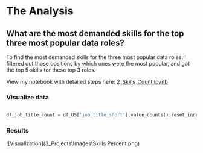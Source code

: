 # The Analysis

## What are the most demanded skills for the top three most popular data roles?

To find the most demanded skills for the three most popular data roles. I filtered out those positions by which ones were the most popular, and got the top 5 skills for these top 3 roles.

View my notebook with detailed steps here:
[2_Skills_Count.ipynb](3_Projects/2_Skills_Count.ipynb)

### Visualize data

```python

df_job_title_count = df_US['job_title_short'].value_counts().reset_index(name='jobs_total')

```

### Results
![Visualization](3_Projects\Images\Skills Percent.png)